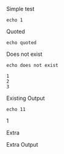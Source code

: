 Simple test

``` bash-1
echo 1
```

Quoted

``` bash-quote
echo quoted
```

Does not exist

``` does-not-exit
echo does not exist
```

``` cat-hat
1
2
3
```

Existing Output

``` bash-1
echo 11
```

<!-- notebook output start -->

1

<!-- notebook output end -->

Extra

<!-- notebook output start -->
<!-- notebook output modified 2025-03-12T07:53:37 -->

Extra Output

<!-- notebook output end -->

